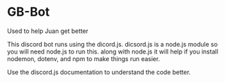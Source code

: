 # GB-Bot
Used to help Juan get better

This discord bot runs using the dicord.js. dicsord.js is a node.js module so you will need node.js to run this. along with node.js it will help if you install nodemon, dotenv, and npm to make things run easier.

Use the discord.js documentation to understand the code better.

